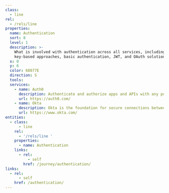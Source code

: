 ```yaml
---
class:
  - line
rel:
  - /rels/line
properties:
  name: Authentication
  sort: 8
  level: 1
  description: >-
    What is involved with authentication across all services, including
    key-based approaches, basic authentication, JWT, and OAuth solutions.
  x: 0
  y: 6
  color: 68077E
  direction: S  
  tools:     
  services:
    - name: Auth0
      description: Authenticate and authorize apps and APIs with any popular identity provider (enterprise, social or custom) running on any popular software stack on any popular device or cloud with Auth0's identity-as-a-service. Run from the Auth0 public cloud service, from a private cloud instance, or on-prem. Auth0 allows developers to replace painfully brittle in-app auth code with a call to an easy-to-use cloud service. Auth0 is particularly useful in eliminating the pain of dealing with a complex identity environment. Auth0 further allows IT to quickly set up SSO for any SAML-compliant 3rd party app (SaaS or on-prem).
      url: https://auth0.com/
    - name: Okta
      description: Okta is the foundation for secure connections between people and technology. By harnessing the power of the cloud, Okta allows people to access applications on any device at any time, while still enforcing strong security protections. It integrates directly with an organization's existing directories and identity systems, as well as 4,000+ applications.
      url: https://www.okta.com/ 
entities:
  - class:
      - line
    rel:
      - '/rels/line '
    properties:
      - name: Authentication
    links:
      - rel:
          - self
        href: /journey/authentication/
links:
  - rel:
      - self
    href: /authentication/
---
```

